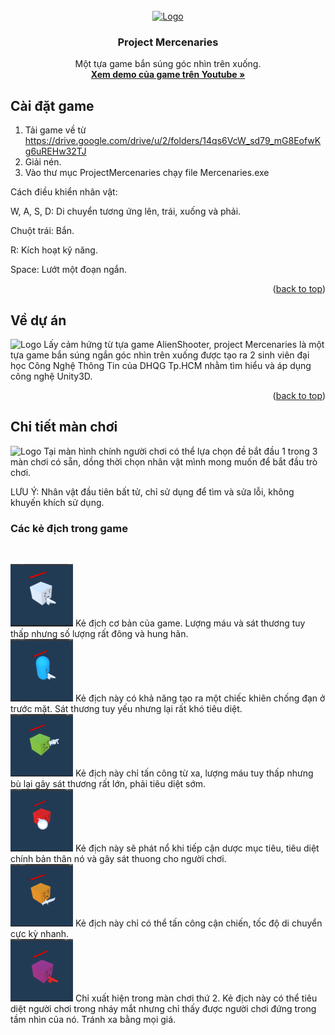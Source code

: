 <!-- PROJECT LOGO -->
<br />
<div align="center">
  <a href="https://github.com/github_username/repo_name](https://github.com/wtf420/Mercenaries">
    <img src="ScreenShots/LV1.png" alt="Logo" width="640" height="480">
  </a>

<h3 align="center">Project Mercenaries</h3>

  <p align="center">
    Một tựa game bắn súng góc nhìn trên xuống.
    <br />
    <a href="https://www.youtube.com/watch?v=uiBxiij-B3E"><strong>Xem demo của game trên Youtube »</strong></a>
  </p>
</div>

<!-- GETTING STARTED -->
## Cài đặt game
1. Tải game về từ https://drive.google.com/drive/u/2/folders/14qs6VcW_sd79_mG8EofwKg6uREHw32TJ
2. Giải nén.
3. Vào thư mục ProjectMercenaries chạy file Mercenaries.exe

Cách điều khiển nhân vật:

W, A, S, D: Di chuyển tương ứng lên, trái, xuống và phải.

Chuột trái: Bắn.

R: Kích hoạt kỹ năng.

Space: Lướt một đoạn ngắn.
<p align="right">(<a href="#readme-top">back to top</a>)</p>

<!-- ABOUT THE PROJECT -->
## Về dự án
<img src="ScreenShots/LV3_SceneView.png" alt="Logo" width="640" height="480">
Lấy cảm hứng từ tựa game AlienShooter, project Mercenaries là một tựa game bắn súng ngắn góc nhìn trên xuống được tạo ra 2 sinh viên đại học Công Nghệ Thông Tin của DHQG Tp.HCM nhằm tìm hiểu và áp dụng công nghệ Unity3D.
<p align="right">(<a href="#readme-top">back to top</a>)</p>

## Chi tiết màn chơi
<img src="ScreenShots/MainMenu.png" alt="Logo" width="640" height="480">
Tại màn hình chính người chơi có thể lựa chọn đề bắt đầu 1 trong 3 màn chơi có sẵn, dồng thời chọn nhân vật mình mong muốn để bắt đầu trò chơi.

LƯU Ý: Nhân vật đầu tiên bất tử, chỉ sử dụng để tìm và sửa lỗi, không khuyến khích sử dụng.

### Các kẻ địch trong game
<br />
<p align="left">
  <img src="ScreenShots/EnemyDefault.png" alt="Logo" width="100" height="100">
    Kẻ địch cơ bản của game. Lượng máu và sát thương tuy thấp nhưng số lượng rất đông và hung hãn.
    <br />

  <img src="ScreenShots/ShieldEnemy.png" alt="Logo" width="100" height="100">
    Kẻ địch này có khả năng tạo ra một chiếc khiên chống đạn ở trước mặt. Sát thương tuy yếu nhưng lại rất khó tiêu diệt.
    <br />

  <img src="ScreenShots/ArtileryEnemy.png" alt="Logo" width="100" height="100">
    Kẻ địch này chỉ tấn công từ xa, lượng máu tuy thấp nhưng bù lại gây sát thương rất lớn, phải tiêu diệt sớm.
    <br />

  <img src="ScreenShots/SuicideEnemy.png" alt="Logo" width="100" height="100">
    Kẻ địch này sẽ phát nổ khi tiếp cận dược mục tiêu, tiêu diệt chính bản thân nó và gây sát thuong cho người chơi.
    <br />

  <img src="ScreenShots/MeleeEnemy.png" alt="Logo" width="100" height="100">
    Kẻ địch này chỉ có thể tấn công cận chiến, tốc độ di chuyển cực kỳ nhanh.
    <br />

  <img src="ScreenShots/NighttimeEnemy.png" alt="Logo" width="100" height="100">
    Chỉ xuất hiện trong màn chơi thứ 2. Kẻ địch này có thể tiêu diệt người chơi trong nháy mắt nhưng chỉ thấy được người chơi đứng trong tầm nhìn của nó. Tránh xa bằng mọi giá.
    <br />
</p>
